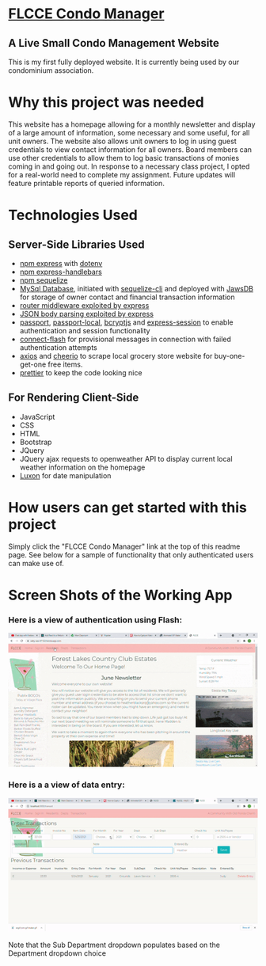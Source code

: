 # [FLCCE Condo Manager](https://flcce.com/)

## A Live Small Condo Management Website

This is my first fully deployed website. It is currently being used by our condominium association.

# Why this project was needed

This website has a homepage allowing for a monthly newsletter and display of a large amount of information, some necessary and some useful, for all unit owners. The website also allows unit owners to log in using guest credentials to view contact information for all owners. Board members can use other credentials to allow them to log basic transactions of monies coming in and going out. In response to a necessary class project, I opted for a real-world need to complete my assignment. Future updates will feature printable reports of queried information.

# Technologies Used

## Server-Side Libraries Used

- [npm express](https://www.npmjs.com/package/express) with [dotenv](https://www.npmjs.com/package/dotenv)
- [npm express-handlebars](https://www.npmjs.com/package/express-handlebars)
- [npm sequelize](https://www.npmjs.com/package/sequelize)
- [MySql Database](https://www.mysql.com/), initiated with [sequelize-cli](https://www.npmjs.com/package/sequelize-cli) and deployed with [JawsDB](https://devcenter.heroku.com/articles/jawsdb) for storage of owner contact and financial transaction information
- [router middleware exploited by express](https://expressjs.com/en/guide/routing.html)
- [JSON body parsing exploited by express](http://expressjs.com/en/resources/middleware/body-parser.html)
- [passport](https://www.npmjs.com/package/passport), [passport-local](https://www.npmjs.com/package/passport-local), [bcryptjs](https://www.npmjs.com/package/bcryptjs) and [express-session](https://www.npmjs.com/package/express-session) to enable authentication and session functionality
- [connect-flash](https://www.npmjs.com/package/connect-flash) for provisional messages in connection with failed authentication attempts
- [axios](https://www.npmjs.com/package/axios) and [cheerio](https://www.npmjs.com/package/cheerio) to scrape local grocery store website for buy-one-get-one free items.
- [prettier](https://www.npmjs.com/package/prettier) to keep the code looking nice

## For Rendering Client-Side

- JavaScript
- CSS
- HTML
- Bootstrap
- JQuery
- JQuery ajax requests to openweather API to display current local weather information on the homepage
- [Luxon](https://moment.github.io/luxon/) for date manipulation

# How users can get started with this project

Simply click the "FLCCE Condo Manager" link at the top of this readme page. See below for a sample of functionality that only authenticated users can make use of.

# Screen Shots of the Working App

### Here is a view of authentication using Flash:

![Authentication gif](https://github.com/lamontblack1/flcce/blob/main/public/img/example1.gif?raw=true)

### Here is a a view of data entry:

![Transaction Entry Gif](https://github.com/lamontblack1/flcce/blob/main/public/img/example2.gif?raw=true)

Note that the Sub Department dropdown populates based on the Department dropdown choice
